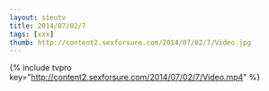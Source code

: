 ```yaml
--- 
layout: sieutv
title: 2014/07/02/7
tags: [xxx]
thumb: http://content2.sexforsure.com/2014/07/02/7/Video.jpg
---
```

{% include tvpro key="http://content2.sexforsure.com/2014/07/02/7/Video.mp4" %} 

